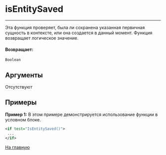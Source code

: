 # isEntitySaved

---

Эта функция проверяет, была ли сохранена указанная первичная сущность в контексте, или она создается в данный момент.
Функция возвращает логическое значение.

#### Возвращает:

`Boolean`

## Аргументы

Отсутствуют

## Примеры

**Пример 1:** В этом примере демонстрируется использование функции в условном блоке.
```xml
<if test="IsEntitySaved()">
 ...
</if>
```



[На главную](./)